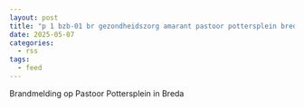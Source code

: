 ```yaml
---
layout: post
title: "p 1 bzb-01 br gezondheidszorg amarant pastoor pottersplein breda 203132"
date: 2025-05-07
categories: 
  - rss
tags: 
  - feed
---
```


Brandmelding op Pastoor Pottersplein in Breda
